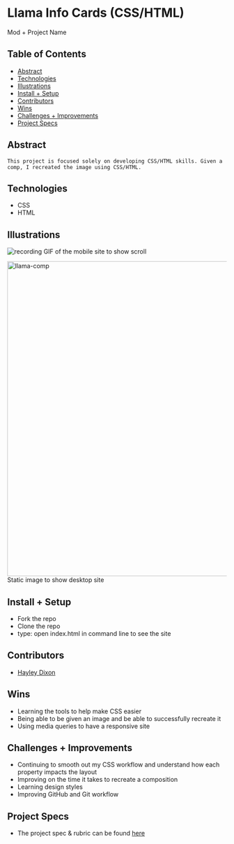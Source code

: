 
# Llama Info Cards (CSS/HTML)
Mod + Project Name

## Table of Contents
  - [Abstract](#abstract)
  - [Technologies](#technologies)
  - [Illustrations](#illustrations)
  - [Install + Setup](#set-up)
  - [Contributors](#contributors)
  - [Wins](#wins)
  - [Challenges + Improvements](#challenges-+-Improvements)
  - [Project Specs](#project-specs)

## Abstract
	This project is focused solely on developing CSS/HTML skills. Given a comp, I recreated the image using CSS/HTML.

## Technologies
  - CSS
  - HTML

## Illustrations

![recording](https://user-images.githubusercontent.com/78764587/126925354-c6b54d1b-e344-4596-9681-e1ef9f529ddf.gif)
GIF of the mobile site to show scroll 

<img width="721" alt="llama-comp" src="https://user-images.githubusercontent.com/78764587/126925493-8f6a13f6-3670-4b97-9479-41e0aae6154c.png">
Static image to show desktop site


## Install + Setup
- Fork the repo
- Clone the repo
- type: open index.html in command line to see the site

## Contributors
- [Hayley Dixon](https://github.com/hheyhhay)

## Wins
- Learning the tools to help make CSS easier
- Being able to be given an image and be able to successfully recreate it
- Using media queries to have a responsive site

## Challenges + Improvements
- Continuing to smooth out my CSS workflow and understand how each property impacts the layout
- Improving on the time it takes to recreate a composition
- Learning design styles
- Improving GitHub and Git workflow 


## Project Specs
  - The project spec & rubric can be found [here](https://frontend.turing.edu/projects/static-comp-challenge.html)
